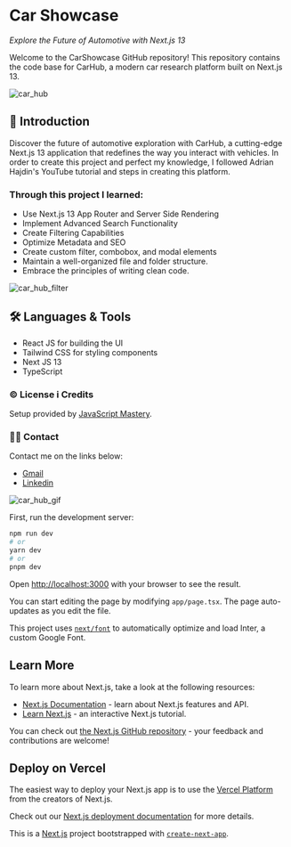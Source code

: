 # Car Showcase

_Explore the Future of Automotive with Next.js 13_

Welcome to the CarShowcase GitHub repository! This repository contains the code base for CarHub, a modern car research platform built on Next.js 13.

![car_hub](https://github.com/Mara1395/cars_showcase/assets/104097778/ac9b7ea5-61a0-4af4-8559-960a24fd9143)




## 📄 Introduction
Discover the future of automotive exploration with CarHub, a cutting-edge Next.js 13 application that redefines the way you interact with vehicles. 
In order to create this project and perfect my knowledge, I followed Adrian Hajdin's YouTube tutorial and steps in creating this platform.

### Through this project I learned:
* Use Next.js 13 App Router and Server Side Rendering
* Implement Advanced Search Functionality
* Create Filtering Capabilities
* Optimize Metadata and SEO
* Create custom filter, combobox, and modal elements
* Maintain a well-organized file and folder structure.
* Embrace the principles of writing clean code.

![car_hub_filter](https://github.com/Mara1395/cars_showcase/assets/104097778/fc5674c8-a018-49b3-a793-ee798c545805)



## 🛠 Languages & Tools
* React JS for building the UI
* Tailwind CSS for styling components
* Next JS 13
* TypeScript


### ©️ License i Credits
Setup provided by [JavaScript Mastery](https://github.com/adrianhajdin/).


### ✍🏻 Contact
Contact me on the links below:
* <a href="mailto:jelcic.marija@gmail.com">Gmail</a>
* [Linkedin](https://www.linkedin.com/in/marija-jel%C4%8Di%C4%87-1b958a24a)

![car_hub_gif](https://github.com/Mara1395/cars_showcase/assets/104097778/c28d64ce-0088-4eec-9ff3-14db2e77a516)



First, run the development server:

```bash
npm run dev
# or
yarn dev
# or
pnpm dev
```

Open [http://localhost:3000](http://localhost:3000) with your browser to see the result.

You can start editing the page by modifying `app/page.tsx`. The page auto-updates as you edit the file.

This project uses [`next/font`](https://nextjs.org/docs/basic-features/font-optimization) to automatically optimize and load Inter, a custom Google Font.

## Learn More

To learn more about Next.js, take a look at the following resources:

- [Next.js Documentation](https://nextjs.org/docs) - learn about Next.js features and API.
- [Learn Next.js](https://nextjs.org/learn) - an interactive Next.js tutorial.

You can check out [the Next.js GitHub repository](https://github.com/vercel/next.js/) - your feedback and contributions are welcome!

## Deploy on Vercel

The easiest way to deploy your Next.js app is to use the [Vercel Platform](https://vercel.com/new?utm_medium=default-template&filter=next.js&utm_source=create-next-app&utm_campaign=create-next-app-readme) from the creators of Next.js.

Check out our [Next.js deployment documentation](https://nextjs.org/docs/deployment) for more details.

This is a [Next.js](https://nextjs.org/) project bootstrapped with [`create-next-app`](https://github.com/vercel/next.js/tree/canary/packages/create-next-app).
